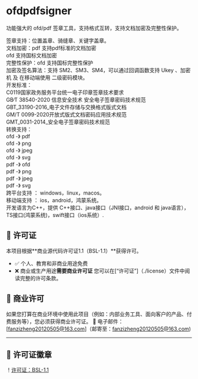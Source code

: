 # ofdpdfsigner
功能强大的 ofd/pdf 签章工具，支持格式互转，支持文档加密及完整性保护。

签章支持：位置盖章、骑缝章、关键字盖章。  
文档加密：pdf 支持pdf标准的文档加密  
        ofd 支持国标文档加密  
完整性保护：ofd 支持国标完整性保护  
加密及签名算法：支持 SM2、SM3、SM4，可以通过回调函数支持 Ukey 、加密机 及 在移动端使用 二级密码模块。  
开发标准：  
        C0119国家政务服务平台统一电子印章签章技术要求  
        GB∕T 38540-2020 信息安全技术 安全电子签章密码技术规范  
        GBT_33190-2016_电子文件存储与交换格式版式文档  
        GM/T 0099-2020开放式版式文档密码应用技术规范  
        GMT_0031-2014_安全电子签章密码技术规范  
转换支持：  
        ofd -》 pdf  
        ofd -》 png  
        ofd -》 jpeg  
        ofd -》 svg  
        pdf -》 ofd  
        pdf -》 png  
        pdf -》 jpeg  
        pdf -》 svg  
跨平台支持 ： windows，linux，macos。  
移动端支持 ： ios，android，鸿蒙系统。  
开发语言为C++，提供 C++接口、java接口（JNI接口，android 和 java语言），TS接口(鸿蒙系统)，swift接口（ios系统）.  


## 📜 许可证
本项目根据**商业源代码许可证1.1（BSL-1.1）**获得许可。
- ✅ 个人、教育和非商业用途免费
- ❌ 商业或生产用途**需要商业许可证**
您可以在[“许可证”]（./license）文件中阅读完整的许可条款。
## 💼 商业许可
如果您打算在商业环境中使用此项目（例如：内部业务工具、面向客户的产品、付费服务等），您必须获得商业许可证。
📧 电子邮件：[fanzizheng20120505@163.com]（邮寄至：fanzizheng20120505@163.com)

---
## 🧾 许可证徽章
！[许可证：BSL-1.1](https://img.shields.io/badge/license-BSL--1.1-blue)
